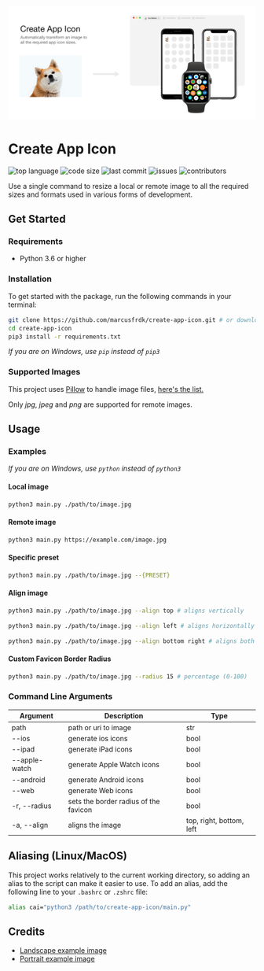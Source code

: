 ![Banner](./assets/banner.png)

# Create App Icon

![top language](https://img.shields.io/github/languages/top/marcusfrdk/create-app-icon)
![code size](https://img.shields.io/github/languages/code-size/marcusfrdk/create-app-icon)
![last commit](https://img.shields.io/github/last-commit/marcusfrdk/create-app-icon)
![issues](https://img.shields.io/github/issues/marcusfrdk/create-app-icon)
![contributors](https://img.shields.io/github/contributors/marcusfrdk/create-app-icon)

Use a single command to resize a local or remote image to all the required sizes and formats used in various forms of development.

## Get Started

### Requirements

- Python 3.6 or higher

### Installation

To get started with the package, run the following commands in your terminal:

```bash
git clone https://github.com/marcusfrdk/create-app-icon.git # or download the repository manually
cd create-app-icon
pip3 install -r requirements.txt
```

_If you are on Windows, use `pip` instead of `pip3`_

### Supported Images

This project uses [Pillow](https://python-pillow.org/) to handle image files, [here's the list.](https://pillow.readthedocs.io/en/stable/handbook/image-file-formats.html)

Only _jpg_, _jpeg_ and _png_ are supported for remote images.

## Usage

### Examples

_If you are on Windows, use `python` instead of `python3`_

#### Local image

```bash
python3 main.py ./path/to/image.jpg
```

#### Remote image

```bash
python3 main.py https://example.com/image.jpg
```

#### Specific preset

```bash
python3 main.py ./path/to/image.jpg --{PRESET}
```

#### Align image

```bash
python3 main.py ./path/to/image.jpg --align top # aligns vertically
```

```bash
python3 main.py ./path/to/image.jpg --align left # aligns horizontally
```

```bash
python3 main.py ./path/to/image.jpg --align bottom right # aligns both vertically and horizontally
```

#### Custom Favicon Border Radius

```bash
python3 main.py ./path/to/image.jpg --radius 15 # percentage (0-100)
```

### Command Line Arguments

| Argument      | Description                           | Type                     |
| ------------- | ------------------------------------- | ------------------------ |
| path          | path or uri to image                  | str                      |
| --ios         | generate ios icons                    | bool                     |
| --ipad        | generate iPad icons                   | bool                     |
| --apple-watch | generate Apple Watch icons            | bool                     |
| --android     | generate Android icons                | bool                     |
| --web         | generate Web icons                    | bool                     |
| -r, --radius  | sets the border radius of the favicon | bool                     |
| -a, --align   | aligns the image                      | top, right, bottom, left |

## Aliasing (Linux/MacOS)

This project works relatively to the current working directory, so adding an alias to the script can make it easier to use. To add an alias, add the following line to your `.bashrc` or `.zshrc` file:

```bash
alias cai="python3 /path/to/create-app-icon/main.py"
```

## Credits

- [Landscape example image](https://unsplash.com/photos/HpVgq2BIjbw)
- [Portrait example image](https://unsplash.com/photos/odJtBMxGEfk)
